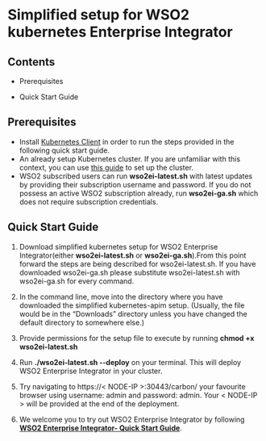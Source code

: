 # Simplified setup for WSO2 kubernetes Enterprise Integrator

## Contents
* Prerequisites

* Quick Start Guide

## Prerequisites
* Install [Kubernetes  Client](https://kubernetes.io/docs/tasks/tools/install-kubectl/) in order to run the steps provided in the following quick start guide.
* An already setup Kubernetes cluster. If you are unfamiliar with this context, you can use [this guide](https://kubernetes.io/docs/setup/pick-right-solution/) to set up the cluster.
* WSO2 subscribed users can run **wso2ei-latest.sh** with latest updates by providing their subscription username and password. If you do not possess an active WSO2 subscription already, run **wso2ei-ga.sh** which does not require subscription credentials.

## Quick Start Guide
1. Download simplified kubernetes setup for WSO2 Enterprise Integrator(either **wso2ei-latest.sh** or **wso2ei-ga.sh**).From this point forward the steps are being described for wso2ei-latest.sh. If you have downloaded wso2ei-ga.sh please substitute wso2ei-latest.sh with wso2ei-ga.sh for every command.  

2. In the command line, move into the directory where you have downloaded the simplified kubernetes-apim setup. (Usually, the file would be in the “Downloads” directory unless you have changed the default directory to somewhere else.)
3. Provide permissions for the setup file to execute by running **chmod +x wso2ei-latest.sh**
4. Run **./wso2ei-latest.sh --deploy** on your terminal. This will deploy WSO2 Enterprise Integrator in your cluster.

5. Try navigating to https://< NODE-IP >:30443/carbon/ your favourite browser using username: admin and password: admin. Your < NODE-IP > will be provided at the end of the deployment.
6. We welcome you to try out WSO2 Enterprise Integrator by following **[WSO2 Enterprise Integrator- Quick Start Guide](https://docs.wso2.com/display/EI660/Quick+Start+Guide)**.
